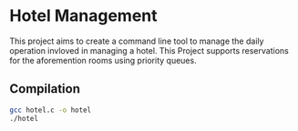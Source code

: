 # Hotel Management 
This project aims to create a command line tool to manage the daily operation invloved in managing a hotel. This Project supports reservations for the aforemention rooms using priority queues.

## Compilation
```bash
gcc hotel.c -o hotel
./hotel
```